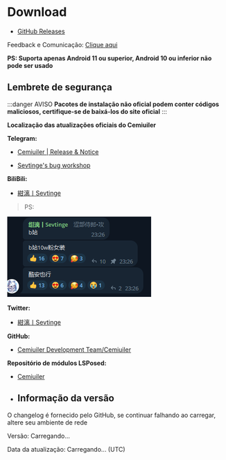 # Download
<script>
  export default {
    mounted() {
      fetch('https://api.github.com/repos/Cemiuiler-Development-Team/Cemiuiler/releases/latest')
        .then(response => response.json())
        .then(data => {
          if (document.getElementById("info")) {
            const body = data.body.replace(/\r\n/g, '<br/>')
            document.getElementById('info').innerHTML = body
          }
          document.getElementById('version').innerHTML = data.name
          document.getElementById('date').innerHTML = data.published_at
          document.getElementById('hidden').innerHTML = ''
        })
    }
  }
  
</script>
-  [GitHub Releases](https://github.com/Cemiuiler-Development-Team/Cemiuiler/releases)

Feedback e Comunicação: [Clique aqui](/pt_br/Support.html)

**PS: Suporta apenas Android 11 ou superior, Android 10 ou inferior não pode ser usado**

## Lembrete de segurança
:::danger AVISO
**Pacotes de instalação não oficial podem conter códigos maliciosos, certifique-se de baixá-los do site oficial**
:::

**Localização das atualizações oficiais do Cemiuiler**

**Telegram:**

- [Cemiuiler | Release & Notice](https://t.me/cemiuiler_release)

- [Sevtinge's bug workshop](https://t.me/sevtinge_mod)

**BiliBili:**

- [紺漓丨Sevtinge](https://space.bilibili.com/526912874?share_medium=android&share_source=copy_link&bbid=XUEAD0CEAA31CC92AA11E37A31FD36C321555&ts=1690248939794)

>PS:

![bilibili](/images/bilibili.png)

**Twitter:**

- [紺漓丨Sevtinge](https://twitter.com/sevtinge)

**GitHub:**

- [Cemiuiler Development Team/Cemiuiler](https://github.com/sevtinge/cemiuiler)

**Repositório de módulos LSPosed:**

- [Cemiuiler](https://modules.lsposed.org/module/com.sevtinge.cemiuiler)

- ## Informação da versão

<span id="hidden">O changelog é fornecido pelo GitHub, se continuar falhando ao carregar, altere seu ambiente de rede</span>

Versão: <span id="version">Carregando...</span>

Data da atualização: <span id="date">Carregando...</span> (UTC)
